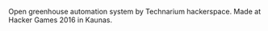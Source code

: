 Open greenhouse automation system by Technarium hackerspace. 
Made at Hacker Games 2016 in Kaunas.


